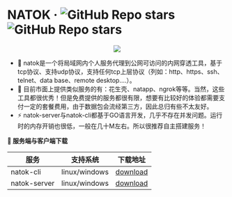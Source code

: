 # NATOK · ![GitHub Repo stars](https://img.shields.io/github/stars/natokay/go-natok-server) ![GitHub Repo stars](https://img.shields.io/github/stars/natokay/go-natok-cli)

<div align="center">
  <!-- Snake Code Contribution Map 贪吃蛇代码贡献图 -->
  <img src="https://cdn.jsdelivr.net/gh/sun0225SUN/sun0225SUN/profile-snake-contrib/github-contribution-grid-snake-dark.svg" />
<p/>
</div>


- 🌱 natok是一个将局域网内个人服务代理到公网可访问的内网穿透工具，基于tcp协议、支持udp协议，支持任何tcp上层协议（列如：http、https、ssh、telnet、data base、remote desktop....）。
- 🤔 目前市面上提供类似服务的有：花生壳、natapp、ngrok等等。当然，这些工具都很优秀！但是免费提供的服务都很有限，想要有比较好的体验都需要支付一定的套餐费用，由于数据包会流经第三方，因此总归有些不太友好。
- ⚡ natok-server与natok-cli都基于GO语言开发，几乎不存在并发问题。运行时的内存开销也很低，一般在几十M左右。所以很推荐自主搭建服务！


**👋 服务端与客户端下载**


| 服务                     |支持系统| 下载地址                                               |
| ------------------------|----- | ------------------------------------------------------ |
| natok-cli | linux/windows | [download](https://github.com/natokay/go-natok-cli/releases) |
| natok-server| linux/windows | [download](https://github.com/natokay/go-natok-server/releases) |



<!--
**natokay/natokay** is a ✨ _special_ ✨ repository because its `README.md` (this file) appears on your GitHub profile.

Here are some ideas to get you started:

- 🔭 I’m currently working on ...
- 🌱 I’m currently learning ...
- 👯 I’m looking to collaborate on ...
- 🤔 I’m looking for help with ...
- 💬 Ask me about ...
- 📫 How to reach me: ...
- 😄 Pronouns: ...
- ⚡ Fun fact: ...
-->

